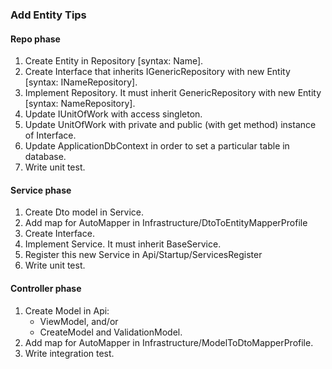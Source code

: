 ### Add Entity Tips

#### Repo phase
1. Create Entity in Repository [syntax: Name].
2. Create Interface that inherits IGenericRepository with new Entity [syntax: INameRepository].
3. Implement Repository. It must inherit GenericRepository with new Entity [syntax: NameRepository].
4. Update IUnitOfWork with access singleton.
5. Update UnitOfWork with private and public (with get method) instance of Interface. 
6. Update ApplicationDbContext in order to set a particular table in database.
7. Write unit test.
#### Service phase
1. Create Dto model in Service.
2. Add map for AutoMapper in Infrastructure/DtoToEntityMapperProfile
3. Create Interface.
4. Implement Service. It must inherit BaseService.
5. Register this new Service in Api/Startup/ServicesRegister
6. Write unit test.
#### Controller phase
1. Create Model in Api:
    - ViewModel, and/or
    - CreateModel and ValidationModel.
2. Add map for AutoMapper in Infrastructure/ModelToDtoMapperProfile.
3. Write integration test.
